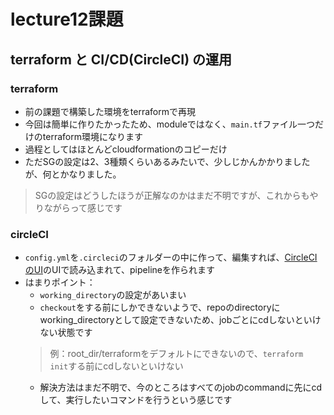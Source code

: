 # lecture12課題

## terraform と CI/CD(CircleCI) の運用

### terraform
- 前の課題で構築した環境をterraformで再現
- 今回は簡単に作りたかったため、moduleではなく、<code>main.tf</code>ファイル一つだけのterraform環境になります
- 過程としてはほとんどcloudformationのコピーだけ
- ただSGの設定は2、3種類くらいあるみたいで、少しじかんかかりましたが、何とかなりました。
> SGの設定はどうしたほうが正解なのかはまだ不明ですが、これからもやりながらって感じです

### circleCI
- <code>config.yml</code>を<code>.circleci</code>のフォルダーの中に作って、編集すれば、[CircleCIのUI](app.circleci.com)のUIで読み込まれて、pipelineを作られます
- はまりポイント：
    - <code>working_directory</code>の設定があいまい
    - <code>checkout</code>をする前にしかできないようで、repoのdirectoryにworking_directoryとして設定できないため、jobごとにcdしないといけない状態です
    > 例：root_dir/terraformをデフォルトにできないので、<code>terraform init</code>する前にcdしないといけない 
    - 解決方法はまだ不明で、今のところはすべてのjobのcommandに先にcdして、実行したいコマンドを行うという感じです